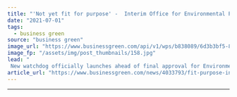 ```yaml
---
title: "'Not yet fit for purpose' -  Interim Office for Environmental Protection launches, but fears remain over post-Brexit plans"
date: "2021-07-01"
tags: 
  - business green
source: "business green"
image_url: "https://www.businessgreen.com/api/v1/wps/b838089/6d3b3bf5-8ad0-4167-a23e-0c749a63733e/3/whitehall-downing-street-185x114.jpg"
image_fp: "/assets/img/post_thumbnails/158.jpg"
lead: "
 New watchdog officially launches ahead of final approval for Environment Bill, but campaigners warn enforcement agency needs greater independence and funding ..."
article_url: "https://www.businessgreen.com/news/4033793/fit-purpose-interim-office-environmental-protection-launches-fears-remain-post-brexit-plans"
---
```


---
